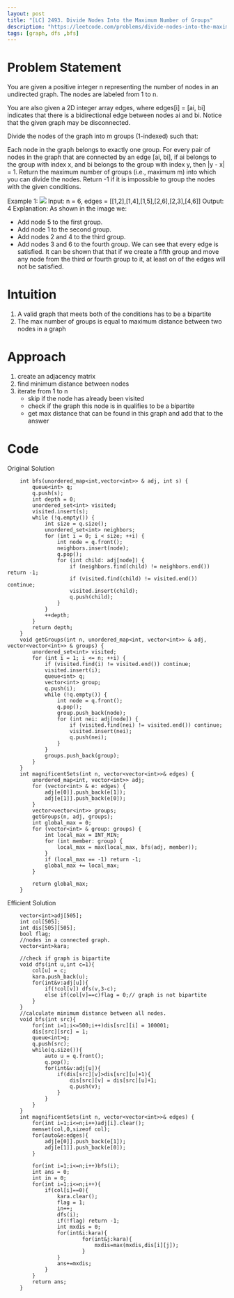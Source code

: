 ```yaml
---
layout: post
title: "[LC] 2493. Divide Nodes Into the Maximum Number of Groups"
description: "https://leetcode.com/problems/divide-nodes-into-the-maximum-number-of-groups/description/"
tags: [graph, dfs ,bfs]
---
```

# Problem Statement
You are given a positive integer n representing the number of nodes in an undirected graph. The nodes are labeled from 1 to n.

You are also given a 2D integer array edges, where edges[i] = [ai, bi] indicates that there is a bidirectional edge between nodes ai and bi. Notice that the given graph may be disconnected.

Divide the nodes of the graph into m groups (1-indexed) such that:

Each node in the graph belongs to exactly one group.
For every pair of nodes in the graph that are connected by an edge [ai, bi], if ai belongs to the group with index x, and bi belongs to the group with index y, then |y - x| = 1.
Return the maximum number of groups (i.e., maximum m) into which you can divide the nodes. Return -1 if it is impossible to group the nodes with the given conditions.

 

Example 1:
![](https://assets.leetcode.com/uploads/2022/10/13/example1.png)
Input: n = 6, edges = [[1,2],[1,4],[1,5],[2,6],[2,3],[4,6]]
Output: 4
Explanation: As shown in the image we:
- Add node 5 to the first group.
- Add node 1 to the second group.
- Add nodes 2 and 4 to the third group.
- Add nodes 3 and 6 to the fourth group.
We can see that every edge is satisfied.
It can be shown that that if we create a fifth group and move any node from the third or fourth group to it, at least on of the edges will not be satisfied.

# Intuition
1. A valid graph that meets both of the conditions has to be a bipartite
2. The max number of groups is equal to maximum distance between two nodes in a graph 

# Approach
1. create an adjacency matrix 
2. find minimum distance between nodes 
3. iterate from 1 to n
    - skip if the node has already been visited
    - check if the graph this node is in qualifies to be a bipartite 
    - get max distance that can be found in this graph and add that to the answer 


# Code

Original Solution
```
    int bfs(unordered_map<int,vector<int>> & adj, int s) {
        queue<int> q;
        q.push(s);
        int depth = 0;
        unordered_set<int> visited;
        visited.insert(s);
        while (!q.empty()) {
            int size = q.size();
            unordered_set<int> neighbors;
            for (int i = 0; i < size; ++i) {
                int node = q.front();
                neighbors.insert(node);
                q.pop();
                for (int child: adj[node]) {
                    if (neighbors.find(child) != neighbors.end()) return -1;
                    if (visited.find(child) != visited.end()) continue;
                    visited.insert(child);
                    q.push(child);
                }
            }
            ++depth;
        }
        return depth;
    }
    void getGroups(int n, unordered_map<int, vector<int>> & adj, vector<vector<int>> & groups) {
        unordered_set<int> visited;
        for (int i = 1; i <= n; ++i) {
            if (visited.find(i) != visited.end()) continue;
            visited.insert(i);
            queue<int> q;
            vector<int> group;
            q.push(i);
            while (!q.empty()) {
                int node = q.front();
                q.pop();
                group.push_back(node);
                for (int nei: adj[node]) {
                    if (visited.find(nei) != visited.end()) continue;
                    visited.insert(nei);
                    q.push(nei);
                }
            }
            groups.push_back(group);
        }
    }
    int magnificentSets(int n, vector<vector<int>>& edges) {
        unordered_map<int, vector<int>> adj;
        for (vector<int> & e: edges) {
            adj[e[0]].push_back(e[1]);
            adj[e[1]].push_back(e[0]);
        }
        vector<vector<int>> groups; 
        getGroups(n, adj, groups);
        int global_max = 0;
        for (vector<int> & group: groups) {
            int local_max = INT_MIN;
            for (int member: group) {
                local_max = max(local_max, bfs(adj, member));
            }
            if (local_max == -1) return -1;
            global_max += local_max;
        }

        return global_max;
    }
```

Efficient Solution
```
    vector<int>adj[505];
    int col[505];
    int dis[505][505];
    bool flag;
    //nodes in a connected graph.
    vector<int>kara;
    
    //check if graph is bipartite
    void dfs(int u,int c=1){
        col[u] = c;
        kara.push_back(u);
        for(int&v:adj[u]){
            if(!col[v]) dfs(v,3-c);
            else if(col[v]==c)flag = 0;// graph is not bipartite
        }
    }
    //calculate minimum distance between all nodes.
    void bfs(int src){
        for(int i=1;i<=500;i++)dis[src][i] = 100001;
        dis[src][src] = 1;
        queue<int>q;
        q.push(src);
        while(q.size()){
            auto u = q.front();
            q.pop();
            for(int&v:adj[u]){
                if(dis[src][v]>dis[src][u]+1){
                    dis[src][v] = dis[src][u]+1;
                    q.push(v);
                }
            }
        }
    }
    int magnificentSets(int n, vector<vector<int>>& edges) {
        for(int i=1;i<=n;i++)adj[i].clear();
        memset(col,0,sizeof col);
        for(auto&e:edges){
            adj[e[0]].push_back(e[1]);
            adj[e[1]].push_back(e[0]);
        }
        
        for(int i=1;i<=n;i++)bfs(i);
        int ans = 0;
        int in = 0;
        for(int i=1;i<=n;i++){
            if(col[i]==0){
                kara.clear();
                flag = 1;
                in++;
                dfs(i);
                if(!flag) return -1;
                int mxdis = 0;
                for(int&i:kara){
                        for(int&j:kara){
                            mxdis=max(mxdis,dis[i][j]);
                        }
                }
                ans+=mxdis;
            }
        }
        return ans;
    }
```
